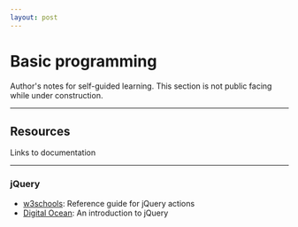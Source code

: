 ```yaml
---
layout: post
---
```


# Basic programming
Author's notes for self-guided learning. This section is not public facing while under construction.

---

## Resources
Links to documentation

---

### jQuery
- [w3schools](https://www.w3schools.com/jquery/default.asp): Reference guide for jQuery actions
- [Digital Ocean](https://www.digitalocean.com/community/tutorials/an-introduction-to-jquery): An introduction to jQuery
